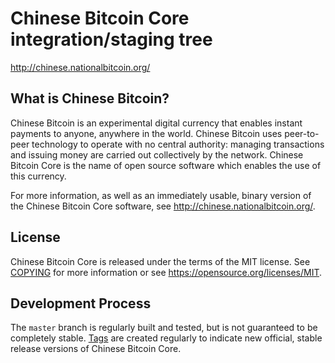 Chinese Bitcoin Core integration/staging tree
=====================================

http://chinese.nationalbitcoin.org/

What is Chinese Bitcoin?
----------------

Chinese Bitcoin is an experimental digital currency that enables instant payments to
anyone, anywhere in the world. Chinese Bitcoin uses peer-to-peer technology to operate
with no central authority: managing transactions and issuing money are carried
out collectively by the network. Chinese Bitcoin Core is the name of open source
software which enables the use of this currency.

For more information, as well as an immediately usable, binary version of
the Chinese Bitcoin Core software, see http://chinese.nationalbitcoin.org/.

License
-------

Chinese Bitcoin Core is released under the terms of the MIT license. See [COPYING](COPYING) for more
information or see https://opensource.org/licenses/MIT.

Development Process
-------------------

The `master` branch is regularly built and tested, but is not guaranteed to be
completely stable. [Tags](https://github.com/nationalbitcoin/chinesebitcoin/tags) are created
regularly to indicate new official, stable release versions of Chinese Bitcoin Core.

